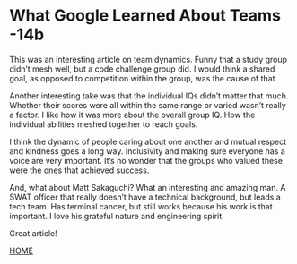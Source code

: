 # What Google Learned About Teams -14b

This was an interesting article on team dynamics.  Funny that a study group didn’t mesh well, but a code challenge group did.  I would think a shared goal, as opposed to competition within the group, was the cause of that.

Another interesting take was that the individual IQs didn’t matter that much.  Whether their scores were all within the same range or varied wasn’t really a factor.  I like how it was more about the overall group IQ.  How the individual abilities meshed together to reach goals.  

I think the dynamic of people caring about one another and mutual respect and kindness goes a long way.  Inclusivity and making sure everyone has a voice are very important.  It’s no wonder that the groups who valued these were the ones that achieved success.

And, what about Matt Sakaguchi?  What an interesting and amazing man.  A SWAT officer that really doesn’t have a technical background, but leads a tech team.  Has terminal cancer, but still works because his work is that important.  I love his grateful nature and engineering spirit.  

Great article!

[HOME](https://aedeleon2023.github.io/reading-notes/)
